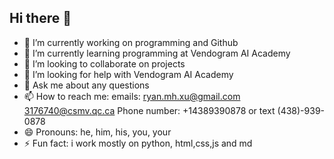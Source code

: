 ## Hi there 👋



- 🔭 I’m currently working on programming and Github
- 🌱 I’m currently learning programming at Vendogram AI Academy
- 👯 I’m looking to collaborate on projects
- 🤔 I’m looking for help with Vendogram AI Academy
- 💬 Ask me about any questions
- 📫 How to reach me: emails: ryan.mh.xu@gmail.com 3176740@csmv.qc.ca 
Phone number: +14389390878 or text (438)-939-0878
- 😄 Pronouns: he, him, his, you, your
- ⚡ Fun fact: i work mostly on python, html,css,js and md
  
